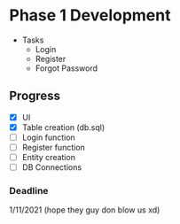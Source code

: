 # Phase 1 Development
- Tasks
  - Login
  - Register
  - Forgot Password
  
## Progress
- [x] UI
- [x] Table creation (db.sql)
- [ ] Login function
- [ ] Register function
- [ ] Entity creation
- [ ] DB Connections

### Deadline
1/11/2021 (hope they guy don blow us xd)
